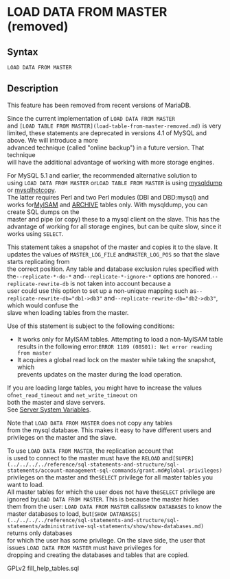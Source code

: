 # LOAD DATA FROM MASTER (removed)

## Syntax

```
LOAD DATA FROM MASTER
```

## Description

This feature has been removed from recent versions of MariaDB.

Since the current implementation of `LOAD DATA FROM MASTER`\
and `[LOAD TABLE FROM MASTER](load-table-from-master-removed.md)` is very limited, these statements are deprecated in versions 4.1 of MySQL and above. We will introduce a more\
advanced technique (called "online backup") in a future version. That technique\
will have the additional advantage of working with more storage engines.

For MySQL 5.1 and earlier, the recommended alternative solution to\
using `LOAD DATA FROM MASTER` or`LOAD TABLE FROM MASTER` is using [mysqldump](../../../clients-and-utilities/legacy-clients-and-utilities/mysqldump.md) or [mysqlhotcopy](../../../clients-and-utilities/legacy-clients-and-utilities/mysqlhotcopy.md).\
The latter requires Perl and two Perl modules (DBI and DBD:mysql) and works for[MyISAM](../../../reference/storage-engines/myisam-storage-engine/) and [ARCHIVE](../../../reference/storage-engines/archive/) tables only. With mysqldump, you can create SQL dumps on the\
master and pipe (or copy) these to a mysql client on the slave. This has the\
advantage of working for all storage engines, but can be quite slow, since it\
works using `SELECT`.

This statement takes a snapshot of the master and copies it to the slave. It\
updates the values of `MASTER_LOG_FILE` and`MASTER_LOG_POS` so that the slave starts replicating from\
the correct position. Any table and database exclusion rules specified with the`--replicate-*-do-*` and`--replicate-*-ignore-*` options are honored.`--replicate-rewrite-db` is not taken into account because a\
user could use this option to set up a non-unique mapping such as`--replicate-rewrite-db="db1->db3"` and`--replicate-rewrite-db="db2->db3"`, which would confuse the\
slave when loading tables from the master.

Use of this statement is subject to the following conditions:

* It works only for MyISAM tables. Attempting to load a non-MyISAM table\
  results in the following error:`ERROR 1189 (08S01): Net error reading from master`
* It acquires a global read lock on the master while taking the snapshot, which\
  prevents updates on the master during the load operation.

If you are loading large tables, you might have to increase the values of`net_read_timeout` and `net_write_timeout` on\
both the master and slave servers.\
See [Server System Variables](../../optimization-and-tuning/system-variables/server-system-variables.md).

Note that `LOAD DATA FROM MASTER` does not copy any tables\
from the mysql database. This makes it easy to have different users and\
privileges on the master and the slave.

To use `LOAD DATA FROM MASTER`, the replication account that\
is used to connect to the master must have the `RELOAD` and`[SUPER](../../../../reference/sql-statements-and-structure/sql-statements/account-management-sql-commands/grant.md#global-privileges)` privileges on the master and the`SELECT` privilege for all master tables you want to load.\
All master tables for which the user does not have the`SELECT` privilege are ignored by`LOAD DATA FROM MASTER`. This is because the master hides\
them from the user: `LOAD DATA FROM MASTER` calls`SHOW DATABASES` to know the master databases to load, but`[SHOW DATABASES](../../../../reference/sql-statements-and-structure/sql-statements/administrative-sql-statements/show/show-databases.md)` returns only databases\
for which the user has some privilege. On the slave side, the user that\
issues `LOAD DATA FROM MASTER` must have privileges for\
dropping and creating the databases and tables that are copied.

GPLv2 fill\_help\_tables.sql
